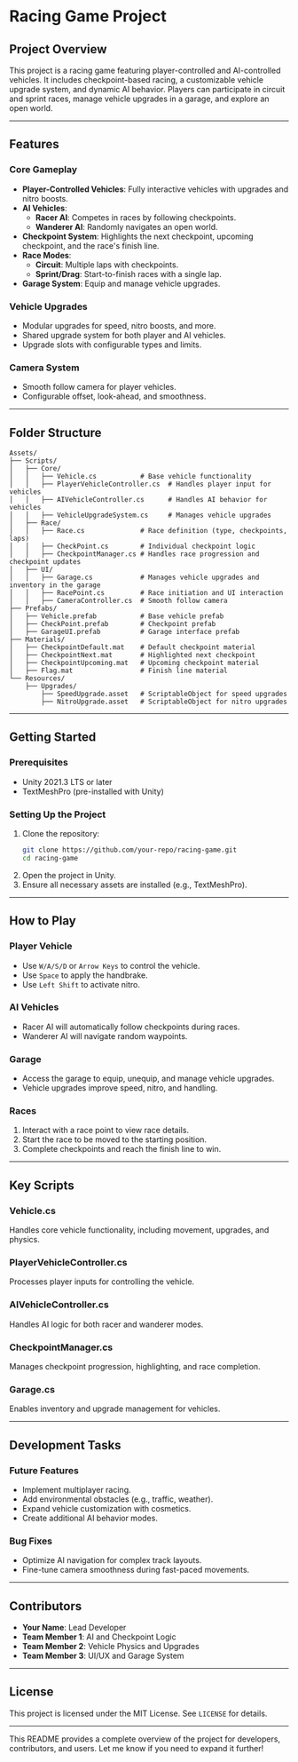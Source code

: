 # **Racing Game Project**

## **Project Overview**
This project is a racing game featuring player-controlled and AI-controlled vehicles. It includes checkpoint-based racing, a customizable vehicle upgrade system, and dynamic AI behavior. Players can participate in circuit and sprint races, manage vehicle upgrades in a garage, and explore an open world.

---

## **Features**
### **Core Gameplay**
- **Player-Controlled Vehicles**: Fully interactive vehicles with upgrades and nitro boosts.
- **AI Vehicles**:
  - **Racer AI**: Competes in races by following checkpoints.
  - **Wanderer AI**: Randomly navigates an open world.
- **Checkpoint System**: Highlights the next checkpoint, upcoming checkpoint, and the race's finish line.
- **Race Modes**:
  - **Circuit**: Multiple laps with checkpoints.
  - **Sprint/Drag**: Start-to-finish races with a single lap.
- **Garage System**: Equip and manage vehicle upgrades.

### **Vehicle Upgrades**
- Modular upgrades for speed, nitro boosts, and more.
- Shared upgrade system for both player and AI vehicles.
- Upgrade slots with configurable types and limits.

### **Camera System**
- Smooth follow camera for player vehicles.
- Configurable offset, look-ahead, and smoothness.

---

## **Folder Structure**
```
Assets/
├── Scripts/
│   ├── Core/
│   │   ├── Vehicle.cs           # Base vehicle functionality
│   │   ├── PlayerVehicleController.cs  # Handles player input for vehicles
│   │   ├── AIVehicleController.cs      # Handles AI behavior for vehicles
│   │   ├── VehicleUpgradeSystem.cs     # Manages vehicle upgrades
│   ├── Race/
│   │   ├── Race.cs              # Race definition (type, checkpoints, laps)
│   │   ├── CheckPoint.cs        # Individual checkpoint logic
│   │   ├── CheckpointManager.cs # Handles race progression and checkpoint updates
│   ├── UI/
│   │   ├── Garage.cs            # Manages vehicle upgrades and inventory in the garage
│   │   ├── RacePoint.cs         # Race initiation and UI interaction
│   │   ├── CameraController.cs  # Smooth follow camera
├── Prefabs/
│   ├── Vehicle.prefab           # Base vehicle prefab
│   ├── CheckPoint.prefab        # Checkpoint prefab
│   ├── GarageUI.prefab          # Garage interface prefab
├── Materials/
│   ├── CheckpointDefault.mat    # Default checkpoint material
│   ├── CheckpointNext.mat       # Highlighted next checkpoint
│   ├── CheckpointUpcoming.mat   # Upcoming checkpoint material
│   ├── Flag.mat                 # Finish line material
└── Resources/
    ├── Upgrades/
        ├── SpeedUpgrade.asset   # ScriptableObject for speed upgrades
        ├── NitroUpgrade.asset   # ScriptableObject for nitro upgrades
```

---

## **Getting Started**
### Prerequisites
- Unity 2021.3 LTS or later
- TextMeshPro (pre-installed with Unity)

### Setting Up the Project
1. Clone the repository:
   ```bash
   git clone https://github.com/your-repo/racing-game.git
   cd racing-game
   ```
2. Open the project in Unity.
3. Ensure all necessary assets are installed (e.g., TextMeshPro).

---

## **How to Play**
### **Player Vehicle**
- Use `W/A/S/D` or `Arrow Keys` to control the vehicle.
- Use `Space` to apply the handbrake.
- Use `Left Shift` to activate nitro.

### **AI Vehicles**
- Racer AI will automatically follow checkpoints during races.
- Wanderer AI will navigate random waypoints.

### **Garage**
- Access the garage to equip, unequip, and manage vehicle upgrades.
- Vehicle upgrades improve speed, nitro, and handling.

### **Races**
1. Interact with a race point to view race details.
2. Start the race to be moved to the starting position.
3. Complete checkpoints and reach the finish line to win.

---

## **Key Scripts**
### **Vehicle.cs**
Handles core vehicle functionality, including movement, upgrades, and physics.

### **PlayerVehicleController.cs**
Processes player inputs for controlling the vehicle.

### **AIVehicleController.cs**
Handles AI logic for both racer and wanderer modes.

### **CheckpointManager.cs**
Manages checkpoint progression, highlighting, and race completion.

### **Garage.cs**
Enables inventory and upgrade management for vehicles.

---

## **Development Tasks**
### **Future Features**
- Implement multiplayer racing.
- Add environmental obstacles (e.g., traffic, weather).
- Expand vehicle customization with cosmetics.
- Create additional AI behavior modes.

### **Bug Fixes**
- Optimize AI navigation for complex track layouts.
- Fine-tune camera smoothness during fast-paced movements.

---

## **Contributors**
- **Your Name**: Lead Developer
- **Team Member 1**: AI and Checkpoint Logic
- **Team Member 2**: Vehicle Physics and Upgrades
- **Team Member 3**: UI/UX and Garage System

---

## **License**
This project is licensed under the MIT License. See `LICENSE` for details.

---

This README provides a complete overview of the project for developers, contributors, and users. Let me know if you need to expand it further!